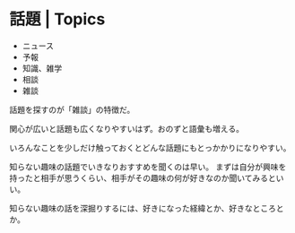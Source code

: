 # 話題 | Topics

- ニュース
- 予報
- 知識、雑学
- 相談
- 雑談

話題を探すのが「雑談」の特徴だ。

関心が広いと話題も広くなりやすいはず。おのずと語彙も増える。

いろんなことを少しだけ触っておくとどんな話題にもとっかかりになりやすい。

知らない趣味の話題でいきなりおすすめを聞くのは早い。
まずは自分が興味を持ったと相手が思うくらい、相手がその趣味の何が好きなのか聞いてみるといい。

知らない趣味の話を深掘りするには、好きになった経緯とか、好きなところとか。
